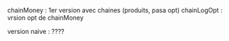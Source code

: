 chainMoney : 1er version avec chaines (produits, pasa opt)
chainLogOpt : vrsion opt de chainMoney

version naive : ????

